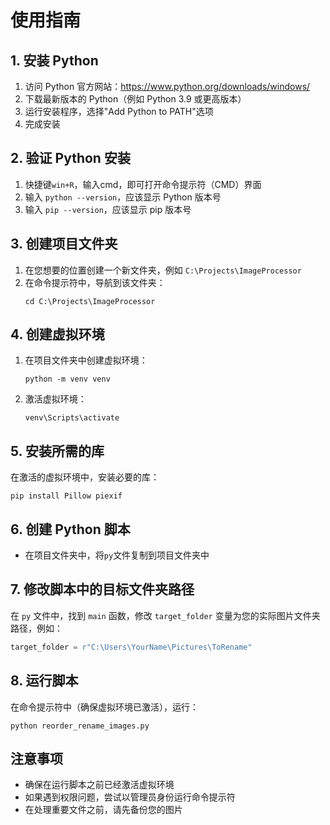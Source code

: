 # 使用指南

## 1. 安装 Python

1. 访问 Python 官方网站：https://www.python.org/downloads/windows/
2. 下载最新版本的 Python（例如 Python 3.9 或更高版本）
3. 运行安装程序，选择"Add Python to PATH"选项
4. 完成安装

## 2. 验证 Python 安装

1. 快捷键`win+R`，输入cmd，即可打开命令提示符（CMD）界面
2. 输入 `python --version`，应该显示 Python 版本号
3. 输入 `pip --version`，应该显示 pip 版本号

## 3. 创建项目文件夹

1. 在您想要的位置创建一个新文件夹，例如 `C:\Projects\ImageProcessor`
2. 在命令提示符中，导航到该文件夹：
   ```
   cd C:\Projects\ImageProcessor
   ```

## 4. 创建虚拟环境

1. 在项目文件夹中创建虚拟环境：
   ```
   python -m venv venv
   ```
2. 激活虚拟环境：
   ```
   venv\Scripts\activate
   ```

## 5. 安装所需的库

在激活的虚拟环境中，安装必要的库：
```
pip install Pillow piexif
```

## 6. 创建 Python 脚本

- 在项目文件夹中，将`py`文件复制到项目文件夹中

## 7. 修改脚本中的目标文件夹路径

在 `py` 文件中，找到 `main` 函数，修改 `target_folder` 变量为您的实际图片文件夹路径，例如：
```python
target_folder = r"C:\Users\YourName\Pictures\ToRename"
```

## 8. 运行脚本

在命令提示符中（确保虚拟环境已激活），运行：
```
python reorder_rename_images.py
```

## 注意事项

- 确保在运行脚本之前已经激活虚拟环境
- 如果遇到权限问题，尝试以管理员身份运行命令提示符
- 在处理重要文件之前，请先备份您的图片
